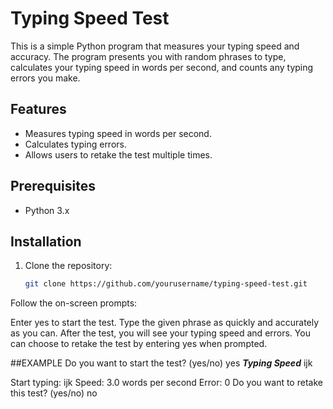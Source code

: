 # Typing Speed Test

This is a simple Python program that measures your typing speed and accuracy. The program presents you with random phrases to type, calculates your typing speed in words per second, and counts any typing errors you make.

## Features

- Measures typing speed in words per second.
- Calculates typing errors.
- Allows users to retake the test multiple times.

## Prerequisites

- Python 3.x

## Installation

1. Clone the repository:
   ```sh
   git clone https://github.com/yourusername/typing-speed-test.git

Follow the on-screen prompts:

Enter yes to start the test.
Type the given phrase as quickly and accurately as you can.
After the test, you will see your typing speed and errors.
You can choose to retake the test by entering yes when prompted.

##EXAMPLE
Do you want to start the test? (yes/no) yes
***Typing Speed***
ijk

Start typing: ijk
Speed:   3.0 words per second
Error:   0
Do you want to retake this test? (yes/no) no

